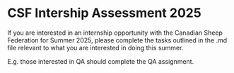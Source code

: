 # CSF Intership Assessment 2025

If you are interested in an internship opportunity with the Canadian Sheep Federation for Summer 2025, please complete the tasks outlined in the .md file relevant to what you are interested in doing this summer.

E.g. those interested in QA should complete the QA assignment.
